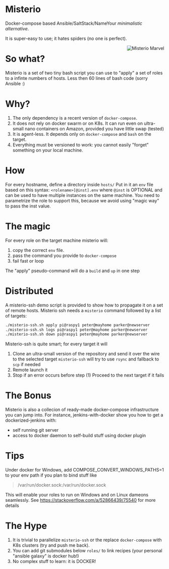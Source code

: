 # Misterio
Docker-compose based Ansible/SaltStack/NameYour *minimalistic alternative*.

It is super-easy to use; it hates spiders (no one is perfect).

<img align="right"   src="https://gioorgi.com/wp-content/uploads/2020/07/misterio-300x170.png" alt="Misterio Marvel" >

# So what?
Misterio is a set of two tiny bash script you can use to "apply" a set of roles to a infinte numbers of hosts.
Less then 60 lines of bash code (sorry Ansible :)

# Why?
1. The only dependency is a recent version of `docker-compose`.
2. It does not rely on docker swarm or on K8s. It can run even on ultra-small nano containers on Amazon, provided you have little swap (tested)
3. It is agent-less. It depends only on `docker-compose` and `bash` on the target.
4. Everything must be versioned to work: you cannot easily "forget" something on your local machine.



# How
For every hostname, define a directory inside `hosts/`
Put in it an `env` file based on this syntax:
    `<rolename>[@inst].env`
where `@inst` is OPTIONAL and can be used to have multiple instances on the same machine.
You need to parametrize the role to support this, because we avoid using "magic way" to pass the inst value.

# The magic
For every role on the target machine misterio will:
1. copy the correct `env` file.
2. pass the command you provide to `docker-compose`
3. fail fast or loop

The "apply" pseudo-command will do a `build` and `up` in one step


# Distributed 
A misterio-ssh demo script is provided to show how to propagate it on a set of remote hosts.
Misterio ssh needs a `misterio` command followed by a list of targets:

```bash
./misterio-ssh.sh apply pi@raspy1 peter@mayhome parker@newserver
./misterio-ssh.sh logs pi@raspy1 peter@mayhome parker@newserver
./misterio-ssh.sh down pi@raspy1 peter@mayhome parker@newserver
```

Misterio-ssh is quite smart; for every target it will
1. Clone an ultra-small version of the repository and send it over the wire to the selected target
   `misterio-ssh` will try to use `rsync` and fallback to `scp` if needed
2. Remote launch it
3. Stop if an error occurs before step (1)
   Proceed to the next target if it fails

# The Bonus
Misterio is also a collecion of ready-made docker-compose infrastructure you can jump into.
For instance, jenkins-with-docker show you how to get a dockerized-jenkins with:

- self running git server
- access to docker daemon to self-build stuff using docker plugin


# Tips
Under docker for Windows, add
COMPOSE_CONVERT_WINDOWS_PATHS=1
to your env path if you plan to bind stuff like
> /var/run/docker.sock:/var/run/docker.sock

This will enable your roles to run on Windows and on Linux dameons seamlessly.
See https://stackoverflow.com/a/52866439/75540 for more details

# The Hype
1. It is trivial to parallelize `misterio-ssh` or the replace `docker-compose` with K8s clusters (try and push me back).
2. You can add git submodules below `roles/` to link recipes (your personal "ansible galaxy" is docker hub!)
3. No complex stuff to learn: it is DOCKER!

